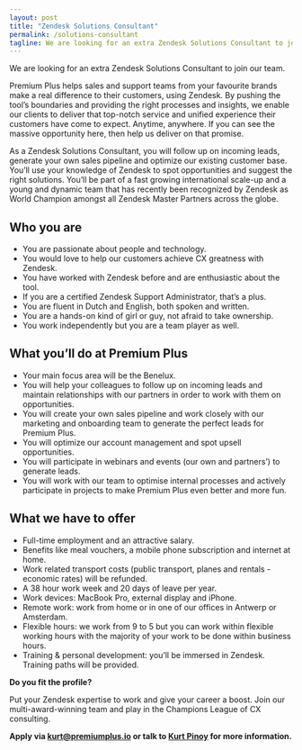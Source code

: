 ```yaml
---
layout: post
title: "Zendesk Solutions Consultant"
permalink: /solutions-consultant
tagline: We are looking for an extra Zendesk Solutions Consultant to join our team.
---
```


We are looking for an extra Zendesk Solutions Consultant to join our team.

Premium Plus helps sales and support teams from your favourite brands make a real difference to their customers, using Zendesk. By pushing the tool’s boundaries and providing the right processes and insights, we enable our clients to deliver that top-notch service and unified experience their customers have come to expect. Anytime, anywhere. If you can see the massive opportunity here, then help us deliver on that promise.

As a Zendesk Solutions Consultant, you will follow up on incoming leads, generate your own sales pipeline and optimize our existing customer base. You’ll use your knowledge of Zendesk to spot opportunities and suggest the right solutions. You’ll be part of a fast growing international scale-up and a young and dynamic team that has recently been recognized by Zendesk as World Champion amongst all Zendesk Master Partners across the globe.

## Who you are

- You are passionate about people and technology.
- You would love to help our customers achieve CX greatness with Zendesk.
- You have worked with Zendesk before and are enthusiastic about the tool.
- If you are a certified Zendesk Support Administrator, that’s a plus.
- You are fluent in Dutch and English, both spoken and written.
- You are a hands-on kind of girl or guy, not afraid to take ownership.
- You work independently but you are a team player as well.

## What you’ll do at Premium Plus

- Your main focus area will be the Benelux.
- You will help your colleagues to follow up on incoming leads and maintain relationships with our partners in order to work with them on opportunities.
- You will create your own sales pipeline and work closely with our marketing and onboarding team to generate the perfect leads for Premium Plus.
- You will optimize our account management and spot upsell opportunities.
- You will participate in webinars and events (our own and partners’) to generate leads.
- You will work with our team to optimise internal processes and actively participate in projects to make Premium Plus even better and more fun.

## What we have to offer

- Full-time employment and an attractive salary.
- Benefits like meal vouchers, a mobile phone subscription and internet at home.
- Work related transport costs (public transport, planes and rentals - economic rates) will be refunded.
- A 38 hour work week and 20 days of leave per year.
- Work devices: MacBook Pro, external display and iPhone.
- Remote work: work from home or in one of our offices in Antwerp or Amsterdam.
- Flexible hours: we work from 9 to 5 but you can work within flexible working hours with the majority of your work to be done within business hours.
- Training & personal development: you’ll be immersed in Zendesk. Training paths will be provided.


**Do you fit the profile?**

Put your Zendesk expertise to work and give your career a boost. Join our multi-award-winning team and play in the Champions League of CX consulting.

**Apply via [kurt@premiumplus.io](mailto:kurt@premiumplus.io) or talk to [Kurt Pinoy](https://www.linkedin.com/in/kurtpinoy/) for more information.**


